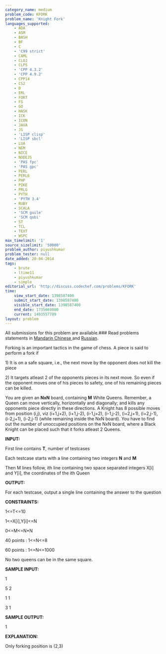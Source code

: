 ```yaml
---
category_name: medium
problem_code: KFORK
problem_name: 'Knight Fork'
languages_supported:
    - ADA
    - ASM
    - BASH
    - BF
    - C
    - 'C99 strict'
    - CAML
    - CLOJ
    - CLPS
    - 'CPP 4.3.2'
    - 'CPP 4.9.2'
    - CPP14
    - CS2
    - D
    - ERL
    - FORT
    - FS
    - GO
    - HASK
    - ICK
    - ICON
    - JAVA
    - JS
    - 'LISP clisp'
    - 'LISP sbcl'
    - LUA
    - NEM
    - NICE
    - NODEJS
    - 'PAS fpc'
    - 'PAS gpc'
    - PERL
    - PERL6
    - PHP
    - PIKE
    - PRLG
    - PYTH
    - 'PYTH 3.4'
    - RUBY
    - SCALA
    - 'SCM guile'
    - 'SCM qobi'
    - ST
    - TCL
    - TEXT
    - WSPC
max_timelimit: '1'
source_sizelimit: '50000'
problem_author: piyushkumar
problem_tester: null
date_added: 20-04-2014
tags:
    - brute
    - ltime11
    - piyushkumar
    - simple
editorial_url: 'http://discuss.codechef.com/problems/KFORK'
time:
    view_start_date: 1398587400
    submit_start_date: 1398587400
    visible_start_date: 1398587400
    end_date: 1735669800
    current: 1493557709
layout: problem
---
```

All submissions for this problem are available.###  Read problems statements in [Mandarin Chinese ](http://www.codechef.com/download/translated/LTIME11/mandarin/KFORK.pdf) and [Russian](http://www.codechef.com/download/translated/LTIME11/russian/KFORK1.pdf).

Forking is an important tactics in the game of chess. A piece is said to perform a fork if 

1\) It is on a safe square, i.e., the next move by the opponent does not kill the piece

2\) It targets atleast 2 of the opponents pieces in its next move. So even if the opponent moves one of his pieces to safety, one of his remaining pieces can be killed.



You are given an **NxN** board, containing **M** White Queens. Remember, a Queen can move vertically, horizontally and diagonally; and kills any opponents piece directly in these directions. A Knight has 8 possible moves from position (i,j), viz (i+1,j+2), (i+1,j-2), (i-1,j+2), (i-1,j-2), (i+2,j+1), (i+2,j-1), (i-2,j+1), (i-2,j-1) (while remaining inside the NxN board). You have to find out the number of unoccupied positions on the NxN board, where a Black Knight can be placed such that it forks atleast 2 Queens.



**INPUT:**

First line contains **T**, number of testcases

Each testcase starts with a line containing two integers **N** and **M**

Then M lines follow, ith line containing two space separated integers X\[i\] and Y\[i\], the coordinates of the ith Queen



**OUTPUT:**

For each testcase, output a single line containing the answer to the question



**CONSTRAINTS:**

1&lt;=T&lt;=10

1&lt;=X\[i\],Y\[i\]&lt;=N 

0&lt;=M&lt;=N\*N 

40 points : 1&lt;=N&lt;=8

60 points : 1&lt;=N&lt;=1000

No two queens can be in the same square.



**SAMPLE INPUT:**

1

5 2

1 1

3 1



**SAMPLE OUTPUT:**

1



**EXPLANATION:**

Only forking position is (2,3)
